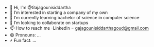 - 👋 Hi, I’m @Gajagounisiddartha
- 👀 I’m interested in starting a company of my own
- 🌱 I’m currently learning bachelor of science in computer science
- 💞️ I’m looking to collaborate on startups
- 📫 How to reach me -LinkedIn = gajagounisiddarthagoud@gmail.com
- 😄 Pronouns: ...
- ⚡ Fun fact: ...

<!---
Gajagounisiddartha/Gajagounisiddartha is a ✨ special ✨ repository because its `README.md` (this file) appears on your GitHub profile.
You can click the Preview link to take a look at your changes.
--->
